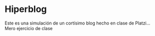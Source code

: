 # Hiperblog
Este es una simulación de un cortísimo blog hecho en clase de Platzi... Mero ejercicio de clase
